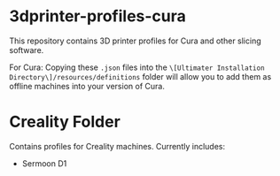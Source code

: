 # 3dprinter-profiles-cura
This repository contains 3D printer profiles for Cura and other slicing software.  

For Cura: Copying these `.json` files into the `\[Ultimater Installation Directory\]/resources/definitions` folder will allow you to add them as offline machines into your version of Cura.

# Creality Folder
Contains profiles for Creality machines.  Currently includes:
- Sermoon D1

